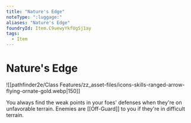 ```yaml
---
title: "Nature's Edge"
noteType: ":luggage:"
aliases: "Nature's Edge"
foundryId: Item.C9uewyYkfUg5j1ay
tags:
  - Item
---
```


# Nature's Edge
![[pathfinder2e/Class Features/zz_asset-files/icons-skills-ranged-arrow-flying-ornate-gold.webp|150]]

You always find the weak points in your foes' defenses when they're on unfavorable terrain. Enemies are [[Off-Guard]] to you if they're in difficult terrain.
